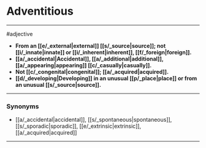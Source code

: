 # Adventitious
---
#adjective
- **From an [[e/_external|external]] [[s/_source|source]]; not [[i/_innate|innate]] or [[i/_inherent|inherent]], [[f/_foreign|foreign]].**
- **[[a/_accidental|Accidental]], [[a/_additional|additional]], [[a/_appearing|appearing]] [[c/_casually|casually]].**
- **Not [[c/_congenital|congenital]]; [[a/_acquired|acquired]].**
- **[[d/_developing|Developing]] in an unusual [[p/_place|place]] or from an unusual [[s/_source|source]].**
---
### Synonyms
- [[a/_accidental|accidental]], [[s/_spontaneous|spontaneous]], [[s/_sporadic|sporadic]], [[e/_extrinsic|extrinsic]], [[a/_acquired|acquired]]
---
